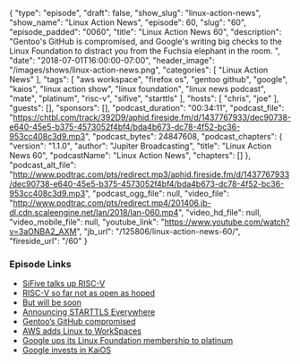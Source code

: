 {
  "type": "episode",
  "draft": false,
  "show_slug": "linux-action-news",
  "show_name": "Linux Action News",
  "episode": 60,
  "slug": "60",
  "episode_padded": "0060",
  "title": "Linux Action News 60",
  "description": "Gentoo's GitHub is compromised, and Google's writing big checks to the Linux Foundation to distract you from the Fuchsia elephant in the room. ",
  "date": "2018-07-01T16:00:00-07:00",
  "header_image": "/images/shows/linux-action-news.png",
  "categories": [
    "Linux Action News"
  ],
  "tags": [
    "aws workspace",
    "firefox os",
    "gentoo github",
    "google",
    "kaios",
    "linux action show",
    "linux foundation",
    "linux news podcast",
    "mate",
    "platinum",
    "risc-v",
    "sifive",
    "starttls"
  ],
  "hosts": [
    "chris",
    "joe"
  ],
  "guests": [],
  "sponsors": [],
  "podcast_duration": "00:34:11",
  "podcast_file": "https://chtbl.com/track/392D9/aphid.fireside.fm/d/1437767933/dec90738-e640-45e5-b375-4573052f4bf4/bda4b673-dc78-4f52-bc36-953cc408c3d9.mp3",
  "podcast_bytes": 24847608,
  "podcast_chapters": {
    "version": "1.1.0",
    "author": "Jupiter Broadcasting",
    "title": "Linux Action News 60",
    "podcastName": "Linux Action News",
    "chapters": []
  },
  "podcast_alt_file": "http://www.podtrac.com/pts/redirect.mp3/aphid.fireside.fm/d/1437767933/dec90738-e640-45e5-b375-4573052f4bf4/bda4b673-dc78-4f52-bc36-953cc408c3d9.mp3",
  "podcast_ogg_file": null,
  "video_file": "http://www.podtrac.com/pts/redirect.mp4/201406.jb-dl.cdn.scaleengine.net/lan/2018/lan-060.mp4",
  "video_hd_file": null,
  "video_mobile_file": null,
  "youtube_link": "https://www.youtube.com/watch?v=3aONBA2_AXM",
  "jb_url": "/125806/linux-action-news-60/",
  "fireside_url": "/60"
}


### Episode Links

  * [SiFive talks up RISC-V](https://venturebeat.com/2018/06/25/sifive-unveils-open-chip-cores-that-beat-arms-power-efficient-processors/ "SiFive talks up RISC-V")
  * [RISC-V so far not as open as hoped](https://www.phoronix.com/scan.php?page=news_item&px=RISC-V-Not-All-Open-Yet "RISC-V so far not as open as hoped")
  * [But will be soon](https://www.phoronix.com/scan.php?page=news_item&px=SiFive-Open-Boot-Code-Coming "But will be soon")
  * [Announcing STARTTLS Everywhere](https://www.eff.org/deeplinks/2018/06/announcing-starttls-everywhere-securing-hop-hop-email-delivery "Announcing STARTTLS Everywhere")
  * [Gentoo’s GitHub compromised](https://www.gentoo.org/news/2018/06/28/Github-gentoo-org-hacked.html "Gentoo’s GitHub compromised")
  * [AWS adds Linux to WorkSpaces](https://aws.amazon.com/blogs/aws/new-amazon-linux-workspaces/ "AWS adds Linux to WorkSpaces")
  * [Google ups its Linux Foundation membership to platinum](https://techcrunch.com/2018/06/27/google-ups-its-linux-foundation-membership-to-the-500000-year-platinum-level/ "Google ups its Linux Foundation membership to platinum")
  * [Google invests in KaiOS](https://www.kaiostech.com/google-leads-seriesa-investment-round-kaios-connect-next-billion-users/ "Google invests in KaiOS")


